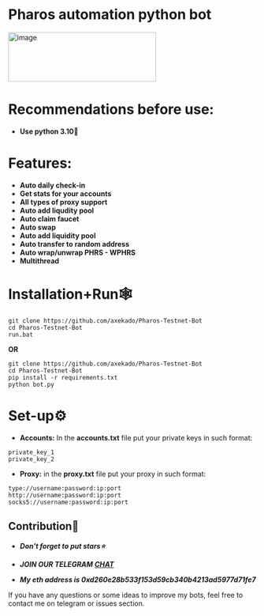 # Pharos automation python bot
<img width="300" height="100" alt="image" src="https://github.com/user-attachments/assets/6e5e6d01-deb5-4b22-b2cc-bfc3fd8782c0" />


# Recommendations before use:
- **Use python 3.10🐍**

# Features:
- **Auto daily check-in**
- **Get stats for your accounts**
- **All types of proxy support**
- **Auto add liqudity pool**
- **Auto claim faucet**
- **Auto swap**
- **Auto add liquidity pool**
- **Auto transfer to random address**
- **Auto wrap/unwrap PHRS - WPHRS**
- **Multithread**

# Installation+Run🕸
```shell
git clone https://github.com/axekado/Pharos-Testnet-Bot
cd Pharos-Testnet-Bot
run.bat
```

**OR**

```shell
git clone https://github.com/axekado/Pharos-Testnet-Bot
cd Pharos-Testnet-Bot
pip install -r requirements.txt
python bot.py
```

# Set-up⚙
- **Accounts:** In the **accounts.txt** file put your private keys in such format:
```shell
private_key_1
private_key_2
```
- **Proxy:** in the **proxy.txt** file put your proxy in such format:
```shell
type://username:password:ip:port
http://username:password:ip:port
socks5://username:password:ip:port
```

## Contribution🌟

- ***Don't forget to put stars⭐***

- ***JOIN OUR TELEGRAM [CHAT](https://t.me/+9j5RcKMfT5s4M2Q0)***

- ***My eth address is 0xd260e28b533f153d59cb340b4213ad5977d71fe7***

If you have any questions or some ideas to improve my bots, feel free to contact me on telegram or issues section.

